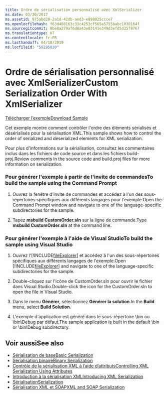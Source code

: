```yaml
---
title: Ordre de sérialisation personnalisé avec XmlSerializer
ms.date: 03/30/2017
ms.assetid: 975abd20-2a1d-42db-aed3-e898025ccce7
ms.openlocfilehash: f63d460163c33c4253cf565a5755babc1030164f
ms.sourcegitcommit: 0be8a279af6d8a43e03141e349d3efd5d35f8767
ms.translationtype: HT
ms.contentlocale: fr-FR
ms.lasthandoff: 04/18/2019
ms.locfileid: "59295030"
---
```

# <a name="custom-serialization-order-with-xmlserializer"></a><span data-ttu-id="42e0f-102">Ordre de sérialisation personnalisé avec XmlSerializer</span><span class="sxs-lookup"><span data-stu-id="42e0f-102">Custom Serialization Order With XmlSerializer</span></span>
[<span data-ttu-id="42e0f-103">Télécharger l’exemple</span><span class="sxs-lookup"><span data-stu-id="42e0f-103">Download Sample</span></span>](https://download.microsoft.com/download/4/7/B/47B2164C-E780-4B10-8DE4-2CB5B886E0A6/Technologies/Serialization/Xml%20Serialization/CustomOrder.zip.exe)  
  
 <span data-ttu-id="42e0f-104">Cet exemple montre comment contrôler l'ordre des éléments sérialisés et désérialisés pour la sérialisation XML.</span><span class="sxs-lookup"><span data-stu-id="42e0f-104">This sample shows how to control the order of serialized and deserialized elements for XML serialization.</span></span>  
  
 <span data-ttu-id="42e0f-105">Pour plus d'informations sur la sérialisation, consultez les commentaires inclus dans les fichiers de code source et dans les fichiers build-proj.</span><span class="sxs-lookup"><span data-stu-id="42e0f-105">Review comments in the source code and build.proj files for more information on serialization.</span></span>  
  
### <a name="to-build-the-sample-using-the-command-prompt"></a><span data-ttu-id="42e0f-106">Pour générer l'exemple à partir de l'invite de commandes</span><span class="sxs-lookup"><span data-stu-id="42e0f-106">To build the sample using the Command Prompt</span></span>  
  
1. <span data-ttu-id="42e0f-107">Ouvrez la fenêtre d'invite de commandes et accédez à l'un des sous-répertoires spécifiques aux différents langages pour l'exemple.</span><span class="sxs-lookup"><span data-stu-id="42e0f-107">Open the Command Prompt window and navigate to one of the language-specific subdirectories for the sample.</span></span>  
  
2. <span data-ttu-id="42e0f-108">Tapez **msbuild CustomOrder.sln** sur la ligne de commande.</span><span class="sxs-lookup"><span data-stu-id="42e0f-108">Type **msbuild CustomOrder.sln** at the command line.</span></span>  
  
### <a name="to-build-the-sample-using-visual-studio"></a><span data-ttu-id="42e0f-109">Pour générer l'exemple à l'aide de Visual Studio</span><span class="sxs-lookup"><span data-stu-id="42e0f-109">To build the sample using Visual Studio</span></span>  
  
1. <span data-ttu-id="42e0f-110">Ouvrez l'[!INCLUDE[fileExplorer](../../../includes/fileexplorer-md.md)] et accédez à l'un des sous-répertoires spécifiques aux différents langages de l'exemple.</span><span class="sxs-lookup"><span data-stu-id="42e0f-110">Open [!INCLUDE[fileExplorer](../../../includes/fileexplorer-md.md)] and navigate to one of the language-specific subdirectories for the sample.</span></span>  
  
2. <span data-ttu-id="42e0f-111">Double-cliquez sur l'icône de CustomOrder.sln pour ouvrir le fichier dans Visual Studio.</span><span class="sxs-lookup"><span data-stu-id="42e0f-111">Double-click the icon for the CustomOrder.sln to open the file in Visual Studio.</span></span>  
  
3. <span data-ttu-id="42e0f-112">Dans le menu **Générer**, sélectionnez **Générer la solution**.</span><span class="sxs-lookup"><span data-stu-id="42e0f-112">In the **Build** menu, select **Build Solution**.</span></span>  
  
4. <span data-ttu-id="42e0f-113">L'exemple d'application est généré dans le sous-répertoire \bin ou \bin\Debug par défaut.</span><span class="sxs-lookup"><span data-stu-id="42e0f-113">The sample application is built in the default \bin or \bin\Debug subdirectory.</span></span>  
  
## <a name="see-also"></a><span data-ttu-id="42e0f-114">Voir aussi</span><span class="sxs-lookup"><span data-stu-id="42e0f-114">See also</span></span>

- [<span data-ttu-id="42e0f-115">Sérialisation de base</span><span class="sxs-lookup"><span data-stu-id="42e0f-115">Basic Serialization</span></span>](../../../docs/standard/serialization/basic-serialization.md)
- [<span data-ttu-id="42e0f-116">Sérialisation binaire</span><span class="sxs-lookup"><span data-stu-id="42e0f-116">Binary Serialization</span></span>](../../../docs/standard/serialization/binary-serialization.md)
- [<span data-ttu-id="42e0f-117">Contrôle de la sérialisation XML à l’aide d’attributs</span><span class="sxs-lookup"><span data-stu-id="42e0f-117">Controlling XML Serialization Using Attributes</span></span>](../../../docs/standard/serialization/controlling-xml-serialization-using-attributes.md)
- [<span data-ttu-id="42e0f-118">Introduction à la sérialisation XML</span><span class="sxs-lookup"><span data-stu-id="42e0f-118">Introducing XML Serialization</span></span>](../../../docs/standard/serialization/introducing-xml-serialization.md)
- [<span data-ttu-id="42e0f-119">Sérialisation</span><span class="sxs-lookup"><span data-stu-id="42e0f-119">Serialization</span></span>](../../../docs/standard/serialization/index.md)
- [<span data-ttu-id="42e0f-120">Sérialisation XML et SOAP</span><span class="sxs-lookup"><span data-stu-id="42e0f-120">XML and SOAP Serialization</span></span>](../../../docs/standard/serialization/xml-and-soap-serialization.md)
